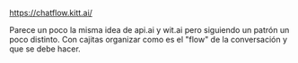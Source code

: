 https://chatflow.kitt.ai/

Parece un poco la misma idea de api.ai y wit.ai pero siguiendo un patrón un poco distinto.
Con cajitas organizar como es el "flow" de la conversación y que se debe hacer.
